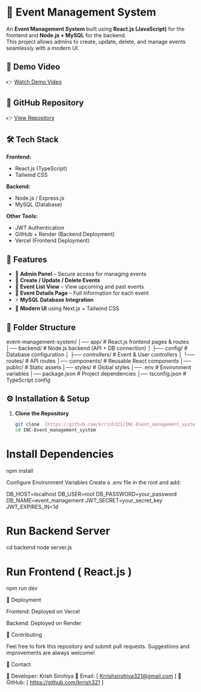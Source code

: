 # 🎉 Event Management System  

An **Event Management System** built using **React.js (JavaScript)** for the frontend and **Node.js + MySQL** for the backend.  
This project allows admins to create, update, delete, and manage events seamlessly with a modern UI. 

## 🎥 Demo Video  
👉 [Watch Demo Video]( https://drive.google.com/file/d/1gCDQxqaJ1y44SjH0bPyxZYweHo_Ej7iT/view?usp=sharing )  

## 🔗 GitHub Repository  
👉 [View Repository]( https://github.com/krrish321/INC-Event_management_system ) 

## 🛠️ Tech Stack  

**Frontend:**  
* React.js (TypeScript)  
* Tailwind CSS
  
**Backend:**  
* Node.js / Express.js  
* MySQL (Database)
   
**Other Tools:**  
* JWT Authentication  
* GitHub + Render (Backend Deployment)  
* Vercel (Frontend Deployment)

## 🚀 Features  

* 🔐 **Admin Panel** – Secure access for managing events  
* 📝 **Create / Update / Delete Events**  
* 📅 **Event List View** – View upcoming and past events  
* 📍 **Event Details Page** – Full information for each event  
* ⚡ **MySQL Database Integration**  
* 🎨 **Modern UI** using Next.js + Tailwind CSS  

## 📂 Folder Structure  


event-management-system/
│── app/ # React.js frontend pages & routes
│── backend/ # Node.js backend (API + DB connection)
│ ├── config/ # Database configuration
│ ├── controllers/ # Event & User controllers
│ └── routes/ # API routes
│── components/ # Reusable React components
│── public/ # Static assets
│── styles/ # Global styles
│── .env # Environment variables
│── package.json # Project dependencies
│── tsconfig.json # TypeScript config


## ⚙️ Installation & Setup  

1. **Clone the Repository**  
   ```bash
   git clone  [https://github.com/krrish321/INC-Event_management_system]
   cd INC-Event_management_system


# Install Dependencies

npm install


Configure Environment Variables
Create a .env file in the root and add:

DB_HOST=localhost
DB_USER=root
DB_PASSWORD=your_password
DB_NAME=event_management
JWT_SECRET=your_secret_key
JWT_EXPIRES_IN=1d


# Run Backend Server

cd backend
node server.js


# Run Frontend ( React.js )

npm run dev

🚀 Deployment

Frontend: Deployed on Vercel

Backend: Deployed on Render

🤝 Contributing

Feel free to fork this repository and submit pull requests. Suggestions and improvements are always welcome!

📧 Contact

👤 Developer: Krish Sirohiya
📩 Email: [ Krrishsirohiya321@gmail.com ]
🔗 GitHub: [ https://github.com/krrish321 ]
